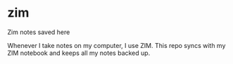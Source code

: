 zim
===

Zim notes saved here

Whenever I take notes on my computer, I use ZIM. This repo syncs with my ZIM notebook and keeps all my notes backed up.
